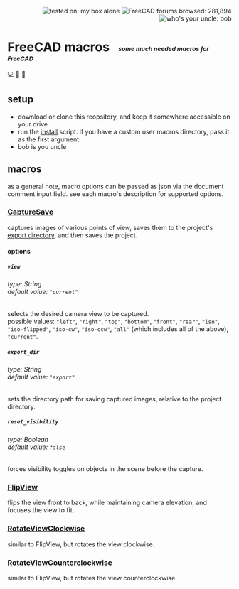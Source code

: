 <p align="right">
  <img src="https://img.shields.io/badge/tested%20on-my%20box%20alone-lightseagreen"
       alt="tested on: my box alone" />
  <img src="https://img.shields.io/badge/FreeCAD%20forums%20browsed-281,894-2057a9"
       alt="FreeCAD forums browsed: 281,894" />
  <img src="https://img.shields.io/badge/who's%20your%20uncle-bob-lightskyblue"
       alt="who's your uncle: bob" />
</p>

# FreeCAD macros &nbsp; <sub><sub><sup><sup>_some much needed macros for FreeCAD_</sup></sup></sub></sub>

💻 📐 🤖


## setup
                      
- download or clone this reopsitory, and keep it somewhere accessible on your drive
- run the [install][1] script. if you have a custom user macros directory, pass it as the first argument
- bob is you uncle


## macros

as a general note, macro options can be passed as json via the document comment input field. see each macro's description for supported options.             

### [CaptureSave][2]

captures images of various points of view, saves them to the project's [export directory][6], and then saves the project.  

#### options

##### `view`
###### type: *String*<br/>default value: `"current"`

selects the desired camera view to be captured.  
possible values: `"left"`, `"right"`, `"top"`, `"bottom"`, `"front"`, `"rear"`, `"iso"`, `"iso-flipped"`, `"iso-cw"`, `"iso-ccw"`, `"all"` (which includes all of the above), `"current"`.

##### `export_dir`
###### type: *String*<br/>default value: `"export"`

sets the directory path for saving captured images, relative to the project directory.

##### `reset_visibility`
###### type: *Boolean*<br/>default value: `false`

forces visibility toggles on objects in the scene before the capture.

### [FlipView][3]

flips the view front to back, while maintaining camera elevation, and focuses the view to fit.

### [RotateViewClockwise][4]

similar to FlipView, but rotates the view clockwise.

### [RotateViewCounterclockwise][5]

similar to FlipView, but rotates the view counterclockwise.





[1]: /bin/install.sh
[2]: /macros/CaptureSave.py
[3]: /macros/FlipView.py
[4]: /macros/RotateViewClockwise.py
[5]: /macros/RotateViewCounterclockwise.py
[6]: #export_dir
